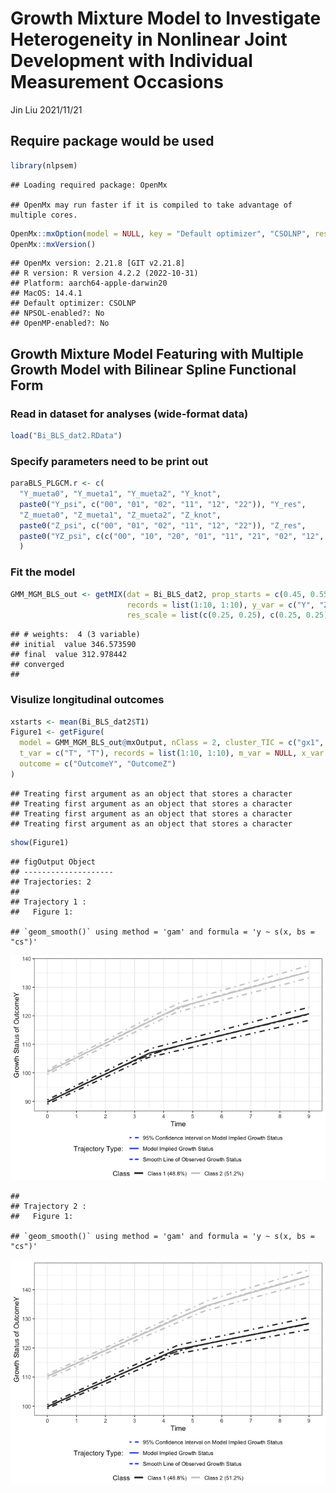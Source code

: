 Growth Mixture Model to Investigate Heterogeneity in Nonlinear Joint
Development with Individual Measurement Occasions
================
Jin Liu
2021/11/21

## Require package would be used

``` r
library(nlpsem)
```

    ## Loading required package: OpenMx

    ## OpenMx may run faster if it is compiled to take advantage of multiple cores.

``` r
OpenMx::mxOption(model = NULL, key = "Default optimizer", "CSOLNP", reset = FALSE)
OpenMx::mxVersion()
```

    ## OpenMx version: 2.21.8 [GIT v2.21.8]
    ## R version: R version 4.2.2 (2022-10-31)
    ## Platform: aarch64-apple-darwin20 
    ## MacOS: 14.4.1
    ## Default optimizer: CSOLNP
    ## NPSOL-enabled?: No
    ## OpenMP-enabled?: No

## Growth Mixture Model Featuring with Multiple Growth Model with Bilinear Spline Functional Form

### Read in dataset for analyses (wide-format data)

``` r
load("Bi_BLS_dat2.RData")
```

### Specify parameters need to be print out

``` r
paraBLS_PLGCM.r <- c(
  "Y_mueta0", "Y_mueta1", "Y_mueta2", "Y_knot",
  paste0("Y_psi", c("00", "01", "02", "11", "12", "22")), "Y_res",
  "Z_mueta0", "Z_mueta1", "Z_mueta2", "Z_knot",
  paste0("Z_psi", c("00", "01", "02", "11", "12", "22")), "Z_res",
  paste0("YZ_psi", c(c("00", "10", "20", "01", "11", "21", "02", "12", "22"))),"YZ_res"
  )
```

### Fit the model

``` r
GMM_MGM_BLS_out <- getMIX(dat = Bi_BLS_dat2, prop_starts = c(0.45, 0.55), sub_Model = "MGM", cluster_TIC = c("gx1", "gx2"), t_var = c("T", "T"), 
                          records = list(1:10, 1:10), y_var = c("Y", "Z"), curveFun = "BLS", intrinsic = FALSE, y_model = "LGCM", 
                          res_scale = list(c(0.25, 0.25), c(0.25, 0.25)), res_cor = list(0.3, 0.3), tries = 10, paramOut = TRUE, names = "paraBLS_PLGCM.r")
```

    ## # weights:  4 (3 variable)
    ## initial  value 346.573590 
    ## final  value 312.978442 
    ## converged
    ## 

### Visulize longitudinal outcomes

``` r
xstarts <- mean(Bi_BLS_dat2$T1)
Figure1 <- getFigure(
  model = GMM_MGM_BLS_out@mxOutput, nClass = 2, cluster_TIC = c("gx1", "gx2"), sub_Model = "MGM", y_var = c("Y", "Z"), curveFun = "BLS", y_model = "LGCM", 
  t_var = c("T", "T"), records = list(1:10, 1:10), m_var = NULL, x_var = NULL, x_type = NULL, xstarts = xstarts, xlab = c("Time", "Time"), 
  outcome = c("OutcomeY", "OutcomeZ")
)
```

    ## Treating first argument as an object that stores a character
    ## Treating first argument as an object that stores a character
    ## Treating first argument as an object that stores a character
    ## Treating first argument as an object that stores a character

``` r
show(Figure1)
```

    ## figOutput Object
    ## --------------------
    ## Trajectories: 2 
    ## 
    ## Trajectory 1 :
    ##   Figure 1:

    ## `geom_smooth()` using method = 'gam' and formula = 'y ~ s(x, bs = "cs")'

![](OpenMx_demo_files/figure-gfm/unnamed-chunk-5-1.png)<!-- -->

    ## 
    ## Trajectory 2 :
    ##   Figure 1:

    ## `geom_smooth()` using method = 'gam' and formula = 'y ~ s(x, bs = "cs")'

![](OpenMx_demo_files/figure-gfm/unnamed-chunk-5-2.png)<!-- -->
